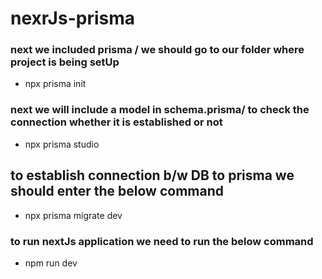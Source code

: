 # nexrJs-prisma
### next we included prisma / we should go to our folder where project is being setUp
- npx prisma init
### next we will include a model in schema.prisma/ to check the connection whether it is established or not
- npx prisma studio
## to establish connection b/w DB to prisma we should enter the below command
- npx prisma migrate dev
### to run nextJs application we need to run the below command
- npm run dev